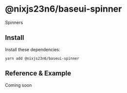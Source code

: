 # @nixjs23n6/baseui-spinner

Spinners

## Install

Install these dependencies:

`yarn add @nixjs23n6/baseui-spinner`

## Reference & Example

Coming soon
